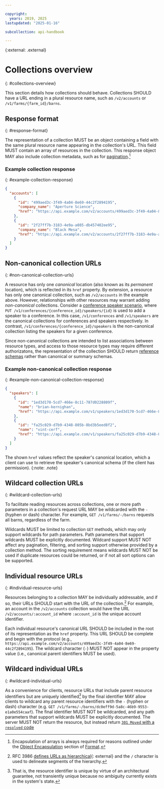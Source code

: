 ```yaml
---

copyright:
  years: 2019, 2025
lastupdated: "2025-01-16"

subcollection: api-handbook

---
```


{:external: .external}

# Collections overview
{: #collections-overview}

This section details how collections should behave. Collections SHOULD have a URL ending in a plural
resource name, such as `/v2/accounts` or `/v1/farms/{farm_id}/barns`.

## Response format
{: #response-format}

The representation of a collection MUST be an object containing a field with the same plural
resource name appearing in the collection's URL. This field MUST contain an array of resources in
the collection. This response object MAY also include collection metadata, such as for
[pagination](/docs/api-handbook?topic=api-handbook-pagination).[^collection-response]

### Example collection response
{: #example-collection-response}

```json
{
  "accounts": [
    {
      "id": "499aed3c-3f49-4a04-8e69-44c2f2894195",
      "company_name": "Aperture Science",
      "href": "https://api.example.com/v2/accounts/499aed3c-3f49-4a04-8e69-44c2f2894195"
    },
    {
      "id": "2f27ff7b-3183-4e9a-a085-db457402ee95",
      "company_name": "Black Mesa",
      "href": "https://api.example.com/v2/accounts/2f27ff7b-3183-4e9a-a085-db457402ee95"
    }
  ]
}
```

## Non-canonical collection URLs
{: #non-canonical-collection-urls}

A resource has only one _canonical_ location (also known as its _permanent_ location), which is
reflected in its `href` property. By extension, a resource has only one canonical collection, such
as `/v2/accounts` in the example above. However, relationships with other resources may warrant
adding _non-canonical_ collections. Consider a [conference speaker
scenario](/docs/api-handbook?topic=api-handbook-operations#bindings-to-multiple-other-resources),
where `PUT /v1/conferences/{conference_id}/speakers/{id}` is used to add a speaker to a conference.
In this case, `/v1/conferences` and `/v1/speakers` are the canonical collections for conferences and
speakers respectively. In contrast, `/v1/conferences/{conference_id}/speakers` is the non-canonical
collection listing the speakers for a given conference.

Since non-canonical collections are intended to list associations between resource types, and access
to those resource types may require different authorizatons, the representation of the collection
SHOULD return [reference schemas](/docs/api-handbook?topic=api-handbook-schemas#reference-schemas) rather than canonical or summary schemas.

### Example non-canonical collection response
{: #example-non-canonical-collection-response}

```json
{
  "speakers": [
    {
      "id": "1ed3d170-5cd7-466e-8c11-787d0228809f",
      "name": "brian-kernighan",
      "href": "https://api.example.com/v1/speakers/1ed3d170-5cd7-466e-8c11-787d0228809f"
    },
    {
      "id": "fa25c029-d7b9-4348-805b-8bd3b5eed8f2",
      "name": "vint-cerf",
      "href": "https://api.example.com/v1/speakers/fa25c029-d7b9-4348-805b-8bd3b5eed8f2"
    }
  ]
}
```

The shown `href` values reflect the speaker's canonical location, which a client can use to
retrieve the speaker's canonical schema (if the client has permission).
{:note: .note}

## Wildcard collection URLs
{: #wildcard-collection-urls}

To facilitate reading resources across collections, one or more path parameters in a collection's
request URL MAY be wildcarded with the `-` (hyphen or dash) character. For example, `GET
/v1/farms/-/barns` requests all barns, regardless of the farm.

Wildcards MUST be limited to collection `GET` methods, which may only support wildcards for path
parameters. Path parameters that support wildcards MUST be explicitly documented. Wildcard support
MUST NOT affect any pagination, filtering, and sorting support otherwise provided by a collection
method. The sorting requirement means wildcards MUST NOT be used if duplicate resources could be
returned, or if not all sort options can be supported.

## Individual resource URLs
{: #individual-resource-urls}

Resources belonging to a collection MAY be individually addressable, and if so, their URLs SHOULD
start with the URL of the collection.[^hierarchical-url]  For example, an account in the
`/v2/accounts` collection would have the URL `/v2/accounts/:account_id` where `:account_id` is the
unique account identifier.

Each individual resource's canonical URL SHOULD be included in the root of its representation as the
`href` property. This URL SHOULD be complete and begin with the protocol (e.g.,
`https://api.example.com/v2/accounts/499aed3c-3f49-4a04-8e69-44c2f2894195`). The wildcard character
(`-`) MUST NOT appear in the property value (i.e., canonical parent identifiers MUST be used).

## Wildcard individual URLs
{: #wildcard-individual-urls}

As a convenience for clients, resource URLs that include parent resource identifiers but are
uniquely identified[^uniquely-identified] by the final identifier MAY allow clients to wildcard any
parent resource identifiers with the `-` (hyphen or dash) character (e.g. `GET
/v1/farms/-/barns/dc0eff9d-5a8c-46b9-9553-e1a0e554caaf`). The final identifier MUST NOT be
wildcarded, and any path parameters that support wildcards MUST be explicitly documented. The server
MUST NOT return the resource, but instead return [`301 Moved` with a `resolved`
code](/docs/api-handbook?topic=api-handbook-status-codes#301-302-303-and-307-response-bodies)

[^uniquely-identified]: That is, the resource identifier is unique by virtue of an architectural guarantee, not transiently unique because no ambiguity currently exists in the system's state.

[^collection-response]: Encapsulation of arrays is always required for reasons outlined under the
   [Object
   Encapsulation](/docs/api-handbook?topic=api-handbook-format#object-encapsulation)
   section of [Format](/docs/api-handbook?topic=api-handbook-format).

[^hierarchical-url]: RFC 3986 [defines URLs as
   hierarchical](https://datatracker.ietf.org/doc/html/rfc3986#section-1.2.3){: external} and the
   `/` character is used to delineate segments of the hierarchy.
